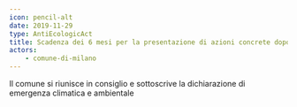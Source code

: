```yaml
---
icon: pencil-alt
date: 2019-11-29
type: AntiEcologicAct
title: Scadenza dei 6 mesi per la presentazione di azioni concrete dopo la DECA
actors:
    - comune-di-milano
---
```


Il comune si riunisce in consiglio e sottoscrive la dichiarazione di emergenza climatica e ambientale

